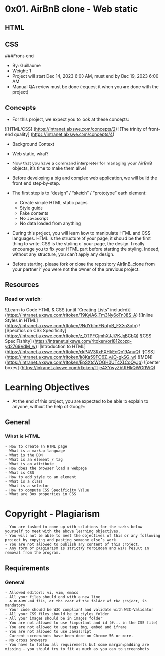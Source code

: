 # 0x01. AirBnB clone - Web static
## HTML
## CSS

###Front-end
- By: Guillaume
- Weight: 1
- Project will start Dec 14, 2023 6:00 AM, must end by Dec 19, 2023 6:00 AM
- Manual QA review must be done (request it when you are done with the project)

## Concepts
- For this project, we expect you to look at these concepts:

![HTML/CSS] (https://intranet.alxswe.com/concepts/2)
![The trinity of front-end quality] (https://intranet.alxswe.com/concepts/4)


- Background Context
- Web static, what?
- Now that you have a command interpreter for managing your AirBnB objects, it’s time to make them alive!

- Before developing a big and complex web application, we will build the front end step-by-step.

- The first step is to “design” / “sketch” / “prototype” each element:

    - Create simple HTML static pages
    - Style guide
    - Fake contents
    - No Javascript
    - No data loaded from anything

- During this project, you will learn how to manipulate HTML and CSS languages. HTML is the structure of your page, it should be the first thing to write. CSS is the styling of your page, the design. I really encourage you to fix your HTML part before starting the styling. Indeed, without any structure, you can’t apply any design.

- Before starting, please fork or clone the repository AirBnB_clone from your partner if you were not the owner of the previous project.

## Resources
### Read or watch:

![Learn to Code HTML & CSS (until “Creating Lists” included)] (https://intranet.alxswe.com/rltoken/T9KyiA6_Tm3Ny6oTn08S-A)
![Inline Styles in HTML] (https://intranet.alxswe.com/rltoken/7NdYbImFNofpB_FXXn3otg)
![Specifics on CSS Specificity] (https://intranet.alxswe.com/rltoken/z_OTPFCjmhXJJi7KJqBCbQ)
![CSS SpeciFishity] (https://intranet.alxswe.com/rltoken/orI812cozq-yd2769VdM_w)
![Introduction to HTML] (https://intranet.alxswe.com/rltoken/okP4V3RxFXHkEcQo19AnuQ)
![CSS] (https://intranet.alxswe.com/rltoken/Ir8Ka59FO6Z_vJQ-gkSG_w)
![MDN] (https://intranet.alxswe.com/rltoken/BpSXtcWOGH0UT4XLCoQyJg)
![center boxes] (https://intranet.alxswe.com/rltoken/Tlje4XYwyZbUfHkQWGi1WQ)

# Learning Objectives
- At the end of this project, you are expected to be able to explain to anyone, without the help of Google:

## General
### What is HTML
    - How to create an HTML page
    - What is a markup language
    - What is the DOM
    - What is an element / tag
    - What is an attribute
    - How does the browser load a webpage
    - What is CSS
    - How to add style to an element
    - What is a class
    - What is a selector
    - How to compute CSS Specificity Value
    - What are Box properties in CSS

# Copyright - Plagiarism
    - You are tasked to come up with solutions for the tasks below yourself to meet with the above learning objectives.
    - You will not be able to meet the objectives of this or any following project by copying and pasting someone else’s work.
    - You are not allowed to publish any content of this project.
    - Any form of plagiarism is strictly forbidden and will result in removal from the program.

## Requirements

### General

    - Allowed editors: vi, vim, emacs
    - All your files should end with a new line
    - A README.md file, at the root of the folder of the project, is mandatory
    - Your code should be W3C compliant and validate with W3C-Validator
    - All your CSS files should be in styles folder
    - All your images should be in images folder
    - You are not allowed to use !important and id (#... in the CSS file)
    - You are not allowed to use tags img, embed and iframe
    - You are not allowed to use Javascript
    - Current screenshots have been done on Chrome 56 or more.
    - No cross browsers
    - You have to follow all requirements but some margin/padding are missing - you should try to fit as much as you can to screenshots